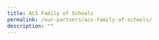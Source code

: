 ```yaml
---
title: ACS Family of Schools
permalink: /our-partners/acs-family-of-schools/
description: ""
---
```

